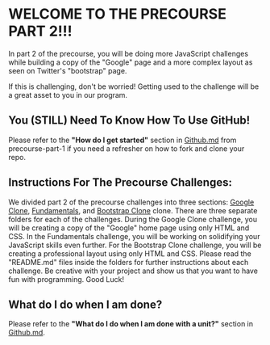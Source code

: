 # WELCOME TO THE PRECOURSE PART 2!!!

In part 2 of the precourse, you will be doing more JavaScript challenges while building a copy of the "Google" page and a more complex layout as seen on Twitter's "bootstrap" page.

If this is challenging, don't be worried! Getting used to the challenge will be a great asset to you in our program.

## You (STILL) Need To Know How To Use GitHub!

Please refer to the **"How do I get started"** section in [Github.md](https://github.com/CodesmithLLC/precourse-part-1/blob/master/GitHub.md#how-do-i-get-started) from precourse-part-1 if you need a refresher on how to fork and clone your repo.

## Instructions For The Precourse Challenges:

We divided part 2 of the precourse challenges into three sections: [Google Clone](./google-clone), [Fundamentals](./fundamentals), and [Bootstrap Clone](./bootstrap-clone) clone. There are three separate folders for each of the challenges. During the Google Clone challenge, you will be creating a copy of the "Google" home page using only HTML and CSS. In the Fundamentals challenge, you will be working on solidifying your JavaScript skills even further. For the Bootstrap Clone challenge, you will be creating a professional layout using only HTML and CSS. Please read the "README.md" files inside the folders for further instructions about each challenge. Be creative with your project and show us that you want to have fun with programming. Good Luck!

## What do I do when I am done?

Please refer to the **"What do I do when I am done with a unit?"** section in [Github.md](https://github.com/CodesmithLLC/precourse-JSFundamentals/blob/master/GitHub.md/#what-do-i-do-when-i-am-done-with-a-unit).
